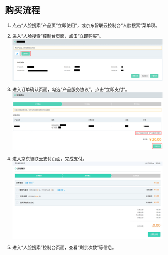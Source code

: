# 购买流程



1.	点击“人脸搜索”产品页“立即使用”，或京东智联云控制台“人脸搜索”菜单项。


2.	进入“人脸搜索”控制台页面，点击“立即购买”。
 ![1.png](../../../../image/AI-and-Machine-Learning/share-picture/1.png)

3.	进入订单确认页面，勾选“产品服务协议”，点击“立即支付”。
  ![2.png](../../../../image/AI-and-Machine-Learning/share-picture/2.png)

4.	进入京东智联云支付页面，完成支付。
  ![3.png](../../../../image/AI-and-Machine-Learning/share-picture/3.png)

5.	进入“人脸搜索”控制台页面，查看“剩余次数”等信息。

